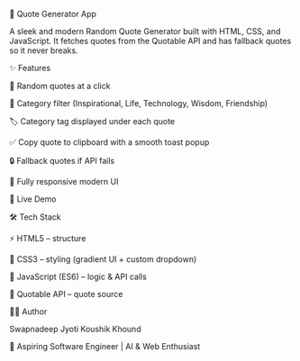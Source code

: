 🌟 Quote Generator App

A sleek and modern Random Quote Generator built with HTML, CSS, and JavaScript.
It fetches quotes from the Quotable API and has fallback quotes so it never breaks.

✨ Features

🎲 Random quotes at a click

📂 Category filter (Inspirational, Life, Technology, Wisdom, Friendship)

🏷️ Category tag displayed under each quote

✅ Copy quote to clipboard with a smooth toast popup

🔒 Fallback quotes if API fails

📱 Fully responsive modern UI

🚀 Live Demo

🛠️ Tech Stack

⚡ HTML5 – structure

🎨 CSS3 – styling (gradient UI + custom dropdown)

🧠 JavaScript (ES6) – logic & API calls

📡 Quotable API – quote source

👨‍💻 Author

Swapnadeep Jyoti Koushik Khound

💼 Aspiring Software Engineer | AI & Web Enthusiast
